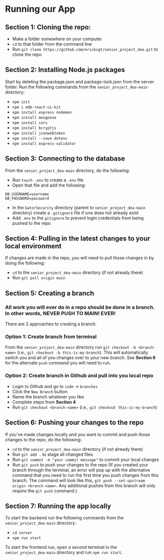 # Running our App

## Section 1: Cloning the repo:
* Make a folder somewhere on your computer
* `cd` to that folder from the command line
* Run `git clone https://github.com/erickcgt/senior_project_dea.git` to clone the repo

## Section 2: Installing Node.js packages
Start by deleting the package.json and package-lock.json from the server folder.
Run the following commands from the `senior_project_dea-main` directory:
* `npm init`
* `npm i mdb-react-ui-kit`
* `npm install express nodemon`
* `npm install mongoose`
* `npm install cors`
* `npm install bcryptjs`
* `npm install jsonwebtoken`
* `npm install --save dotenv`
* `npm install express-validator`

## Section 3: Connecting to the database
From the `senior_project_dea-main` directory, do the following:
* Run `touch .env` to create a `.env` file
* Open that file and add the following:
```
DB_USERNAME=username
DB_PASSWORD=password
```
* In the `GatorSecurity` directory (parent to `senior_project_dea-main` directory) create a `.gitignore` file if one does not already exist
* Add `.env` to the `gitignore` to prevent login credentials from being pushed to the repo

## Section 4: Pulling in the latest changes to your local environment
If changes are made in the repo, you will need to pull those changes in by doing the following:
* `cd` to the `senior_project_dea-main` directory (if not already there)
* Run `git pull origin main`

## Section 5: Creating a branch
### **All work you will ever do in a repo should be done in a branch. In other words, NEVER PUSH TO MAIN! EVER!**

There are 2 approaches to creating a branch.
### Option 1: Create branch from terminal
From the `senior_project_dea-main` directory run `git checkout -b <branch-name>` (i.e., `git checkout -b this-is-my-branch`). This will 
automatically switch you and all of you changes over to your new branch. See **Section 6** for the alternate `push` command you will need 
to run.

### Option 2: Create branch in Github and pull into you local repo
* Login to Github and go to `code` -> `branches`
* Click the `New Branch` button
* Name the branch whatever you like
* Complete steps from **Section 4**
* Run `git checkout <branch-name>` (i.e., `git checkout this-is-my-branch`)


## Section 6: Pushing your changes to the repo
If you've made changes locally and you want to commit and push those changes to the repo, do the following:
* `cd` to the `senior_project_dea-main` directory (if not already there)
* Run `git add .` to stage all changed files
* Run `git commit -m "your commit message"` to commit your local changes
* Run `git push` to push your changes to the repo (If you created your branch through the terminal, an error will pop up with the alternative command that you need to run the first time you push changes from this branch. The command will look like this, `git push --set-upstream origin <branch-name>`. Any additional pushes from this branch will only require the `git push` command.) 

## Section 7: Running the app locally
To start the backend run the following commands from the `senior_project_dea-main` directory:
* `cd server`
* `npm run start`

To start the frontend run, open a second terminal in the `senior_project_dea-main` directory and run `npm run start`.
